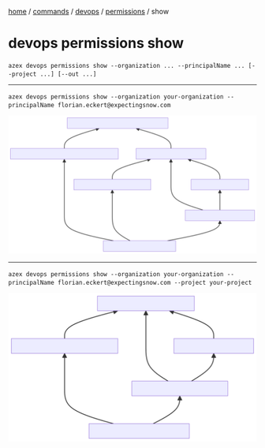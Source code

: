 [home](/readme.md) / [commands](/docs/commands/readme.md) / [devops](/docs/commands/devops/readme.md) / [permissions](/docs/commands/devops/permissions/readme.md) / show

# devops permissions show


`azex devops permissions show --organization ... --principalName ... [--project ...] [--out ...]`

<hr/>

`azex devops permissions show --organization your-organization --principalName florian.eckert@expectingsnow.com`

![](azex-devops-permissions-show-your-organization-user-florian.eckert%40expectingsnow.com.svg)

<hr/>

`azex devops permissions show --organization your-organization --principalName florian.eckert@expectingsnow.com --project your-project`

![](azex-devops-permissions-show-your-organization-your-project-user-florian.eckert%40expectingsnow.com.svg)
